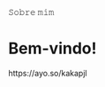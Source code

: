 <!DOCTYPE html>
<html lang="pt">
<head>
    <meta charset="UTF-8">
    <meta name="viewport" content="width=device-width, initial-scale=1.0">
    <Kakapjl> 𝚂𝚘𝚋𝚛𝚎 𝚖𝚒𝚖</kakapjl>
</head>
<body>
    <h1>Bem-vindo!</h1>
    https://ayo.so/kakapjl
</body>
</html>